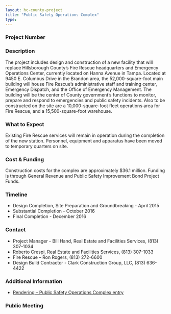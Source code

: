 ```yaml
---
layout: hc-county-project
title: "Public Safety Operations Complex"
type:
---
```


### Project Number



### Description

The project includes design and construction of a new facility that will replace Hillsborough County’s Fire Rescue headquarters and Emergency Operations Center, currently located on Hanna Avenue in Tampa. Located at 9450 E. Columbus Drive in the Brandon area, the 52,000-square-foot main building will house Fire Rescue’s administrative staff and training center, Emergency Dispatch, and the Office of Emergency Management. The building will be the center of County government’s functions to monitor, prepare and respond to emergencies and public safety incidents. Also to be constructed on the site are a 10,000-square-foot fleet operations area for Fire Rescue, and a 15,500-square-foot warehouse.

### What to Expect

Existing Fire Rescue services will remain in operation during the completion of the new station. Personnel, equipment and apparatus have been moved to temporary quarters on site.

### Cost & Funding

Construction costs for the complex are approximately $36.1 million. Funding is through General Revenue and Public Safety Improvement Bond Project Funds.

### Timeline

* Design Completion, Site Preparation and Groundbreaking - April 2015
* Substantial Completion - October 2016
* Final Completion - December 2016

### Contact

* Project Manager - Bill Hand, Real Estate and Facilities Services, (813) 307-1034
* Roberto Crespi, Real Estate and Facilities Services, (813) 307-1033
* Fire Rescue – Ron Rogers, (813) 272-6600
* Design Build Contractor - Clark Construction Group, LLC, (813) 636-4422

### Additional Information

* [Rendering – Public Safety Operations Complex entry](http://www.hillsboroughcounty.org/DocumentCenter/View/14978)

### Public Meeting
